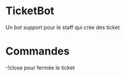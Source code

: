 # TicketBot
Un bot support pour le staff qui crée des ticket

# Commandes

-!close pour fermée le ticket

